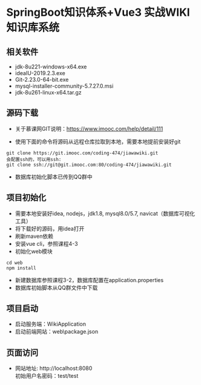 # SpringBoot知识体系+Vue3 实战WIKI知识库系统

## 相关软件
* jdk-8u221-windows-x64.exe<br>
* ideaIU-2019.2.3.exe<br>
* Git-2.23.0-64-bit.exe<br>
* mysql-installer-community-5.7.27.0.msi<br>
* jdk-8u261-linux-x64.tar.gz<br>

## 源码下载
* 关于慕课网GIT说明：https://www.imooc.com/help/detail/111

* 使用下面的命令将源码从远程仓库拉取到本地，需要本地提前安装好git
```
git clone https://git.imooc.com/coding-474/jiawawiki.git
会配置ssh的，可以用ssh:
git clone ssh://git@git.imooc.com:80/coding-474/jiawawiki.git
```
* 数据库初始化脚本已传到QQ群中


## 项目初始化
* 需要本地安装好idea, nodejs，jdk1.8, mysql8.0/5.7, navicat（数据库可视化工具）
* 将下载好的源码，用idea打开
* 刷新maven依赖
* 安装vue cli，参照课程4-3
* 初始化web模块
```
cd web
npm install
```
* 新建数据库参照课程3-2，数据库配置在application.properties
* 数据库初始脚本从QQ群文件中下载

## 项目启动
* 启动服务端：WikiApplication
* 启动前端网站：web\package.json

## 页面访问
* 网站地址: http://localhost:8080<br>
初始用户名密码：test/test
